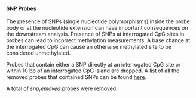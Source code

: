 #### SNP Probes

The presence of SNPs (single nucleotide polymorphisms) inside the probe body or at the nucleotide extension can have important consequences on the downstream analysis.  Presence of SNPs at interrogated CpG sites in probes can lead to incorrect methylation measurements.  A base change at the interrogated CpG can cause an otherwise methylated site to be considered unmethylated.  

Probes that contain either a SNP directly at an interrogated CpG site or within 10 bp of an interrogated CpG island are dropped.  A list of all the removed probes that contained SNPs can be found [here](data/quality_control/snp_probes_minfi.csv).

A total of $snp_removed$ probes were removed.


